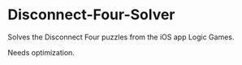 # Disconnect-Four-Solver
Solves the Disconnect Four puzzles from the iOS app Logic Games.

Needs optimization.
